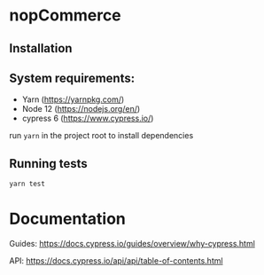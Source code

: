 # nopCommerce

## Installation

## System requirements:

- Yarn (https://yarnpkg.com/)
- Node 12 (https://nodejs.org/en/)
- cypress 6 (https://www.cypress.io/)

run `yarn` in the project root to install dependencies

## Running tests

`yarn test`

# Documentation

Guides: https://docs.cypress.io/guides/overview/why-cypress.html

API: https://docs.cypress.io/api/api/table-of-contents.html
